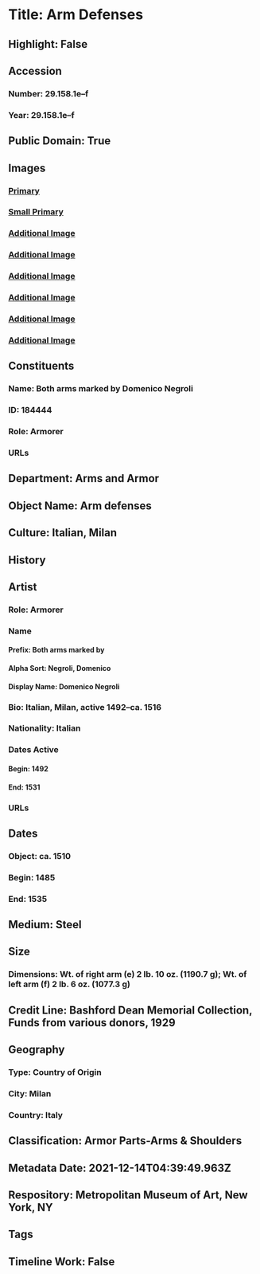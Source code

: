 # Title: Arm Defenses
## Highlight: False
## Accession
### Number: 29.158.1e–f
### Year: 29.158.1e–f
## Public Domain: True
## Images
### [Primary](https://images.metmuseum.org/CRDImages/aa/original/263437.jpg)
### [Small Primary](https://images.metmuseum.org/CRDImages/aa/web-large/263437.jpg)
### [Additional Image](https://images.metmuseum.org/CRDImages/aa/original/263438.jpg)
### [Additional Image](https://images.metmuseum.org/CRDImages/aa/original/263439.jpg)
### [Additional Image](https://images.metmuseum.org/CRDImages/aa/original/263441.jpg)
### [Additional Image](https://images.metmuseum.org/CRDImages/aa/original/263440.jpg)
### [Additional Image](https://images.metmuseum.org/CRDImages/aa/original/29.158.1e_263440-11619_May2015.jpg)
### [Additional Image](https://images.metmuseum.org/CRDImages/aa/original/29.158.1f_263441-11619_May2015.jpg)
## Constituents
### Name: Both arms marked by Domenico Negroli
### ID: 184444
### Role: Armorer
### URLs
## Department: Arms and Armor
## Object Name: Arm defenses
## Culture: Italian, Milan
## History
## Artist
### Role: Armorer
### Name
#### Prefix: Both arms marked by
#### Alpha Sort: Negroli, Domenico
#### Display Name: Domenico Negroli
### Bio: Italian, Milan, active 1492–ca. 1516
### Nationality: Italian
### Dates Active
#### Begin: 1492
#### End: 1531
### URLs
## Dates
### Object: ca. 1510
### Begin: 1485
### End: 1535
## Medium: Steel
## Size
### Dimensions: Wt. of right arm (e) 2 lb. 10 oz. (1190.7 g); Wt. of left arm (f) 2 lb. 6 oz. (1077.3 g)
## Credit Line: Bashford Dean Memorial Collection, Funds from various donors, 1929
## Geography
### Type: Country of Origin
### City: Milan
### Country: Italy
## Classification: Armor Parts-Arms & Shoulders
## Metadata Date: 2021-12-14T04:39:49.963Z
## Respository: Metropolitan Museum of Art, New York, NY
## Tags
## Timeline Work: False
